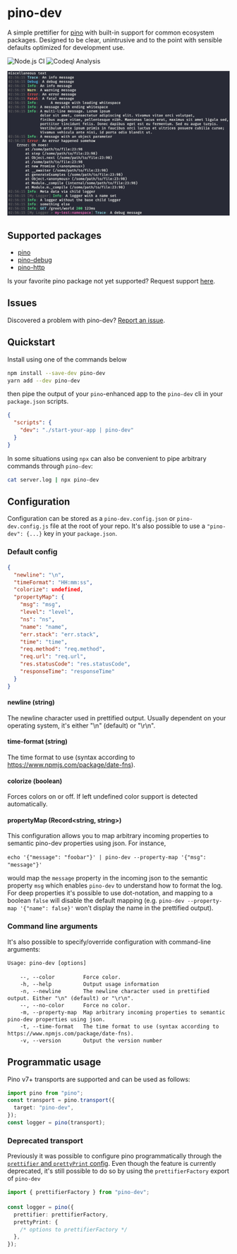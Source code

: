 # pino-dev

A simple prettifier for [pino](https://github.com/pinojs/pino) with built-in support for common ecosystem packages. Designed to be clear, unintrusive and to the point with sensible defaults optimized for development use.

![Node.js CI](https://github.com/dnjstrom/pino-dev/actions/workflows/node.js.yml/badge.svg)
![Codeql Analysis](https://github.com/dnjstrom/pino-dev/actions/workflows/codeql-analysis.yml/badge.svg)

![Screenshot](https://github.com/dnjstrom/pino-dev/blob/main/screenshot.png?raw=true)

## Supported packages

- [pino](https://github.com/pinojs/pino)
- [pino-debug](https://github.com/pinojs/pino-debug)
- [pino-http](https://github.com/pinojs/pino-http)

Is your favorite pino package not yet supported? Request support [here](https://github.com/dnjstrom/pino-dev/issues/new).

## Issues

Discovered a problem with pino-dev? [Report an issue](https://github.com/dnjstrom/pino-dev/issues/new).

## Quickstart

Install using one of the commands below

```bash
npm install --save-dev pino-dev
yarn add --dev pino-dev
```

then pipe the output of your `pino`-enhanced app to the `pino-dev` cli in your `package.json` scripts.

```json
{
  "scripts": {
    "dev": "./start-your-app | pino-dev"
  }
}
```

In some situations using `npx` can also be convenient to pipe arbitrary commands through `pino-dev`:

```bash
cat server.log | npx pino-dev
```

## Configuration

Configuration can be stored as a `pino-dev.config.json` or `pino-dev.config.js` file at the root of your repo. It's also possible to use a `"pino-dev": {...}` key in your `package.json`.

### Default config

```json
{
  "newline": "\n",
  "timeFormat": "HH:mm:ss",
  "colorize": undefined,
  "propertyMap": {
    "msg": "msg",
    "level": "level",
    "ns": "ns",
    "name": "name",
    "err.stack": "err.stack",
    "time": "time",
    "req.method": "req.method",
    "req.url": "req.url",
    "res.statusCode": "res.statusCode",
    "responseTime": "responseTime"
  }
}
```

#### newline (string)

The newline character used in prettified output. Usually dependent on your operating system, it's either "\n" (default) or "\r\n".

#### time-format (string)

The time format to use (syntax according to https://www.npmjs.com/package/date-fns).

#### colorize (boolean)

Forces colors on or off. If left undefined color support is detected automatically.

#### propertyMap (Record<string, string>)

This configuration allows you to map arbitrary incoming properties to semantic pino-dev properties using json. For instance,

`echo '{"message": "foobar"}' | pino-dev --property-map '{"msg": "message"}'`

would map the `message` property in the incoming json to the semantic property `msg` which enables `pino-dev` to understand how to format the log. For deep properties it's possible to use dot-notation, and mapping to a boolean `false` will disable the default mapping (e.g. `pino-dev --property-map '{"name": false}'` won't display the name in the prettified output).

### Command line arguments

It's also possible to specify/override configuration with command-line arguments:

```
Usage: pino-dev [options]

    --, --color         Force color.
    -h, --help          Output usage information
    -n, --newline       The newline character used in prettified output. Either "\n" (default) or "\r\n".
    --, --no-color      Force no color.
    -m, --property-map  Map arbitrary incoming properties to semantic pino-dev properties using json.
    -t, --time-format   The time format to use (syntax according to https://www.npmjs.com/package/date-fns).
    -v, --version       Output the version number
```

## Programmatic usage

Pino v7+ transports are supported and can be used as follows:

```ts
import pino from "pino";
const transport = pino.transport({
  target: "pino-dev",
});
const logger = pino(transport);
```

### Deprecated transport

Previously it was possible to configure pino programmatically through the [`prettifier` and `prettyPrint` config](https://getpino.io/#/docs/api?id=prettyprint-boolean-object). Even though the feature is currently deprecated, it's still possible to do so by using the `prettifierFactory` export of `pino-dev`

```ts
import { prettifierFactory } from "pino-dev";

const logger = pino({
  prettifier: prettifierFactory,
  prettyPrint: {
    /* options to prettifierFactory */
  },
});
```
